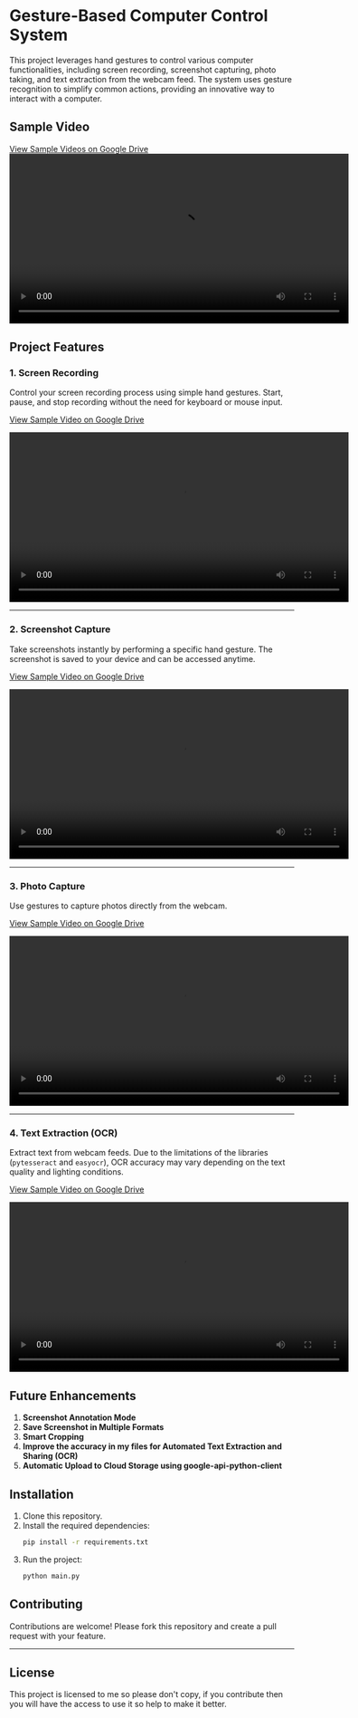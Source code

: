 
# Gesture-Based Computer Control System

This project leverages hand gestures to control various computer functionalities, including screen recording, screenshot capturing, photo taking, and text extraction from the webcam feed. The system uses gesture recognition to simplify common actions, providing an innovative way to interact with a computer.

## Sample Video

[View Sample Videos on Google Drive](https://drive.google.com/file/d/1DQ9ijfiHRqt2zZ-WuV6Y0ADbh-HOl4uW/view)
<video width="600" controls autoplay loop>
  <source src="https://drive.google.com/file/d/1DQ9ijfiHRqt2zZ-WuV6Y0ADbh-HOl4uW/view" type="video/mp4">
  Your browser does not support the video tag.
</video>

## Project Features

### 1. Screen Recording
Control your screen recording process using simple hand gestures. Start, pause, and stop recording without the need for keyboard or mouse input.

[View Sample Video on Google Drive](https://drive.google.com/file/d/1DQ9ijfiHRqt2zZ-WuV6Y0ADbh-HOl4uW/view)

<video width="600" controls autoplay loop>
  <source src="https://drive.google.com/file/d/1DQ9ijfiHRqt2zZ-WuV6Y0ADbh-HOl4uW/view" type="video/mp4">
  Your browser does not support the video tag.
</video>

---

### 2. Screenshot Capture
Take screenshots instantly by performing a specific hand gesture. The screenshot is saved to your device and can be accessed anytime.

[View Sample Video on Google Drive](https://drive.google.com/file/d/1DQ9ijfiHRqt2zZ-WuV6Y0ADbh-HOl4uW/view)

<video width="600" controls autoplay loop>
  <source src="https://drive.google.com/file/d/1DQ9ijfiHRqt2zZ-WuV6Y0ADbh-HOl4uW/view" type="video/mp4">
  Your browser does not support the video tag.
</video>

---

### 3. Photo Capture
Use gestures to capture photos directly from the webcam.

[View Sample Video on Google Drive](https://drive.google.com/file/d/1DQ9ijfiHRqt2zZ-WuV6Y0ADbh-HOl4uW/view)

<video width="600" controls autoplay loop>
  <source src="https://drive.google.com/file/d/1DQ9ijfiHRqt2zZ-WuV6Y0ADbh-HOl4uW/view" type="video/mp4">
  Your browser does not support the video tag.
</video>

---

### 4. Text Extraction (OCR)
Extract text from webcam feeds. Due to the limitations of the libraries (`pytesseract` and `easyocr`), OCR accuracy may vary depending on the text quality and lighting conditions.

[View Sample Video on Google Drive](https://drive.google.com/file/d/1DQ9ijfiHRqt2zZ-WuV6Y0ADbh-HOl4uW/view)

<video width="600" controls autoplay loop>
  <source src="https://drive.google.com/file/d/1DQ9ijfiHRqt2zZ-WuV6Y0ADbh-HOl4uW/view" type="video/mp4">
  Your browser does not support the video tag.
</video>

## Future Enhancements

1. **Screenshot Annotation Mode**
2. **Save Screenshot in Multiple Formats**
3. **Smart Cropping**
4. **Improve the accuracy in my files for Automated Text Extraction and Sharing (OCR)**
5. **Automatic Upload to Cloud Storage using google-api-python-client**

## Installation

1. Clone this repository.
2. Install the required dependencies:
   ```bash
   pip install -r requirements.txt
   ```
3. Run the project:
   ```bash
   python main.py
   ```

## Contributing

Contributions are welcome! Please fork this repository and create a pull request with your feature.

---

## License

This project is licensed to me so please don't copy, if you contribute then you will have the access to use it so help to make it better.